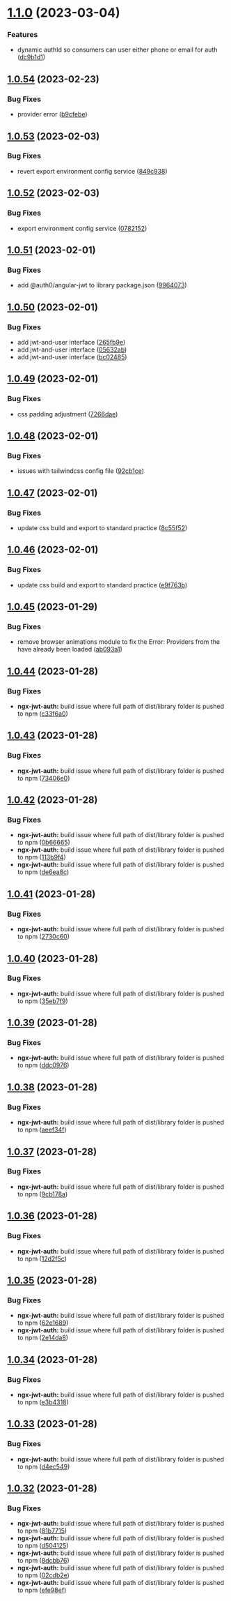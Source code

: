 # [1.1.0](https://github.com/uzenith360/ngx-jwt-auth/compare/v1.0.54...v1.1.0) (2023-03-04)


### Features

* dynamic authId so consumers can user either phone or email for auth ([dc9b1d1](https://github.com/uzenith360/ngx-jwt-auth/commit/dc9b1d11e42b5091f2d61f9909ccde348fc4b5a8))

## [1.0.54](https://github.com/uzenith360/ngx-jwt-auth/compare/v1.0.53...v1.0.54) (2023-02-23)


### Bug Fixes

* provider error ([b9cfebe](https://github.com/uzenith360/ngx-jwt-auth/commit/b9cfebe61c19d4846d36204b59804eab867fef45))

## [1.0.53](https://github.com/uzenith360/ngx-jwt-auth/compare/v1.0.52...v1.0.53) (2023-02-03)


### Bug Fixes

* revert export environment config service ([849c938](https://github.com/uzenith360/ngx-jwt-auth/commit/849c9389f32f515829c85fac36b54950bb4fc1a6))

## [1.0.52](https://github.com/uzenith360/ngx-jwt-auth/compare/v1.0.51...v1.0.52) (2023-02-03)


### Bug Fixes

* export environment config service ([0782152](https://github.com/uzenith360/ngx-jwt-auth/commit/078215265622f83674a2ee47671c9c6770331fb7))

## [1.0.51](https://github.com/uzenith360/ngx-jwt-auth/compare/v1.0.50...v1.0.51) (2023-02-01)


### Bug Fixes

* add @auth0/angular-jwt to library package.json ([9964073](https://github.com/uzenith360/ngx-jwt-auth/commit/99640733602734bdabd6a99317b993791718acfb))

## [1.0.50](https://github.com/uzenith360/ngx-jwt-auth/compare/v1.0.49...v1.0.50) (2023-02-01)


### Bug Fixes

* add jwt-and-user interface ([265fb9e](https://github.com/uzenith360/ngx-jwt-auth/commit/265fb9e70038a50bc5f04f8ebfc11bfda8e438c2))
* add jwt-and-user interface ([05632ab](https://github.com/uzenith360/ngx-jwt-auth/commit/05632abafafdfaf7e697b426287c4eb473ef2595))
* add jwt-and-user interface ([bc02485](https://github.com/uzenith360/ngx-jwt-auth/commit/bc02485b97e3678f8b430da596d389bee1250ad6))

## [1.0.49](https://github.com/uzenith360/ngx-jwt-auth/compare/v1.0.48...v1.0.49) (2023-02-01)


### Bug Fixes

* css padding adjustment ([7266dae](https://github.com/uzenith360/ngx-jwt-auth/commit/7266dae02fd637bea40f2dc3a8dcec560dba4112))

## [1.0.48](https://github.com/uzenith360/ngx-jwt-auth/compare/v1.0.47...v1.0.48) (2023-02-01)


### Bug Fixes

* issues with tailwindcss config file ([92cb1ce](https://github.com/uzenith360/ngx-jwt-auth/commit/92cb1ce77c8c42e025beaa0471352076db85bb3f))

## [1.0.47](https://github.com/uzenith360/ngx-jwt-auth/compare/v1.0.46...v1.0.47) (2023-02-01)


### Bug Fixes

* update css build and export to standard practice ([8c55f52](https://github.com/uzenith360/ngx-jwt-auth/commit/8c55f521b7892e93551b38b557b4d32db53edf41))

## [1.0.46](https://github.com/uzenith360/ngx-jwt-auth/compare/v1.0.45...v1.0.46) (2023-02-01)


### Bug Fixes

* update css build and export to standard practice ([e9f763b](https://github.com/uzenith360/ngx-jwt-auth/commit/e9f763ba71cda519194f4df489e422571754af1a))

## [1.0.45](https://github.com/uzenith360/ngx-jwt-auth/compare/v1.0.44...v1.0.45) (2023-01-29)


### Bug Fixes

* remove browser animations module to fix the Error: Providers from the  have already been loaded ([ab093a1](https://github.com/uzenith360/ngx-jwt-auth/commit/ab093a1e22a3b96e6641a1a52ba2d33094eebf8e))

## [1.0.44](https://github.com/uzenith360/ngx-jwt-auth/compare/v1.0.43...v1.0.44) (2023-01-28)


### Bug Fixes

* **ngx-jwt-auth:** build issue where full path of dist/library folder is pushed to npm ([c33f6a0](https://github.com/uzenith360/ngx-jwt-auth/commit/c33f6a0a387607a887f17ce8fb653894c592cd50))

## [1.0.43](https://github.com/uzenith360/ngx-jwt-auth/compare/v1.0.42...v1.0.43) (2023-01-28)


### Bug Fixes

* **ngx-jwt-auth:** build issue where full path of dist/library folder is pushed to npm ([73406e0](https://github.com/uzenith360/ngx-jwt-auth/commit/73406e0e56e4f36b3725c1a4c27c025824074e2f))

## [1.0.42](https://github.com/uzenith360/ngx-jwt-auth/compare/v1.0.41...v1.0.42) (2023-01-28)


### Bug Fixes

* **ngx-jwt-auth:** build issue where full path of dist/library folder is pushed to npm ([0b66665](https://github.com/uzenith360/ngx-jwt-auth/commit/0b666652e98764cd65812e9561cc042c1937c213))
* **ngx-jwt-auth:** build issue where full path of dist/library folder is pushed to npm ([113b9f4](https://github.com/uzenith360/ngx-jwt-auth/commit/113b9f4160bfbc8ab09704719df155430f0e8570))
* **ngx-jwt-auth:** build issue where full path of dist/library folder is pushed to npm ([de6ea8c](https://github.com/uzenith360/ngx-jwt-auth/commit/de6ea8cf8dae30641dc581d25d9acae3baeda3ca))

## [1.0.41](https://github.com/uzenith360/ngx-jwt-auth/compare/v1.0.40...v1.0.41) (2023-01-28)


### Bug Fixes

* **ngx-jwt-auth:** build issue where full path of dist/library folder is pushed to npm ([2730c60](https://github.com/uzenith360/ngx-jwt-auth/commit/2730c6019741842880e2964316abffd56311445f))

## [1.0.40](https://github.com/uzenith360/ngx-jwt-auth/compare/v1.0.39...v1.0.40) (2023-01-28)


### Bug Fixes

* **ngx-jwt-auth:** build issue where full path of dist/library folder is pushed to npm ([35eb7f9](https://github.com/uzenith360/ngx-jwt-auth/commit/35eb7f9a23b5d7dc1ccc8f2bca98f27fd8cfb8f0))

## [1.0.39](https://github.com/uzenith360/ngx-jwt-auth/compare/v1.0.38...v1.0.39) (2023-01-28)


### Bug Fixes

* **ngx-jwt-auth:** build issue where full path of dist/library folder is pushed to npm ([ddc0976](https://github.com/uzenith360/ngx-jwt-auth/commit/ddc09762b981f3c6a2b84ee4377c4599ade6ab2e))

## [1.0.38](https://github.com/uzenith360/ngx-jwt-auth/compare/v1.0.37...v1.0.38) (2023-01-28)


### Bug Fixes

* **ngx-jwt-auth:** build issue where full path of dist/library folder is pushed to npm ([aeef34f](https://github.com/uzenith360/ngx-jwt-auth/commit/aeef34f3178bf35c47d137db20525279f9690a78))

## [1.0.37](https://github.com/uzenith360/ngx-jwt-auth/compare/v1.0.36...v1.0.37) (2023-01-28)


### Bug Fixes

* **ngx-jwt-auth:** build issue where full path of dist/library folder is pushed to npm ([9cb178a](https://github.com/uzenith360/ngx-jwt-auth/commit/9cb178aa904a4f6bfdfbe98e6f3642e6eca4b43c))

## [1.0.36](https://github.com/uzenith360/ngx-jwt-auth/compare/v1.0.35...v1.0.36) (2023-01-28)


### Bug Fixes

* **ngx-jwt-auth:** build issue where full path of dist/library folder is pushed to npm ([12d2f5c](https://github.com/uzenith360/ngx-jwt-auth/commit/12d2f5c458605fa2ac2e5727a4fa625680c6f2a1))

## [1.0.35](https://github.com/uzenith360/ngx-jwt-auth/compare/v1.0.34...v1.0.35) (2023-01-28)


### Bug Fixes

* **ngx-jwt-auth:** build issue where full path of dist/library folder is pushed to npm ([62e1689](https://github.com/uzenith360/ngx-jwt-auth/commit/62e1689454d4b034a3a4095e753a684a211896ab))
* **ngx-jwt-auth:** build issue where full path of dist/library folder is pushed to npm ([2e14da8](https://github.com/uzenith360/ngx-jwt-auth/commit/2e14da8121d9ed38118aac8ff03c5c2353100da0))

## [1.0.34](https://github.com/uzenith360/ngx-jwt-auth/compare/v1.0.33...v1.0.34) (2023-01-28)


### Bug Fixes

* **ngx-jwt-auth:** build issue where full path of dist/library folder is pushed to npm ([e3b4318](https://github.com/uzenith360/ngx-jwt-auth/commit/e3b431880803e8c205b278b305df4f72fa8e3589))

## [1.0.33](https://github.com/uzenith360/ngx-jwt-auth/compare/v1.0.32...v1.0.33) (2023-01-28)


### Bug Fixes

* **ngx-jwt-auth:** build issue where full path of dist/library folder is pushed to npm ([d4ec549](https://github.com/uzenith360/ngx-jwt-auth/commit/d4ec549ee8e38987d8702ef15b7f82605af33d7b))

## [1.0.32](https://github.com/uzenith360/ngx-jwt-auth/compare/v1.0.31...v1.0.32) (2023-01-28)


### Bug Fixes

* **ngx-jwt-auth:** build issue where full path of dist/library folder is pushed to npm ([81b7715](https://github.com/uzenith360/ngx-jwt-auth/commit/81b771550eab15a913a74b0a12edc5f9cd74c99e))
* **ngx-jwt-auth:** build issue where full path of dist/library folder is pushed to npm ([d504125](https://github.com/uzenith360/ngx-jwt-auth/commit/d50412550d1f6c85c621c4ae80b73d980255851c))
* **ngx-jwt-auth:** build issue where full path of dist/library folder is pushed to npm ([8dcbb76](https://github.com/uzenith360/ngx-jwt-auth/commit/8dcbb7615df0ff961c7773491fa94874a8d8c608))
* **ngx-jwt-auth:** build issue where full path of dist/library folder is pushed to npm ([02cdb2e](https://github.com/uzenith360/ngx-jwt-auth/commit/02cdb2e370999dbf01175391422aa3f22d1e54b9))
* **ngx-jwt-auth:** build issue where full path of dist/library folder is pushed to npm ([efe98ef](https://github.com/uzenith360/ngx-jwt-auth/commit/efe98ef1947c03d9f701c85b89436b783116d193))
